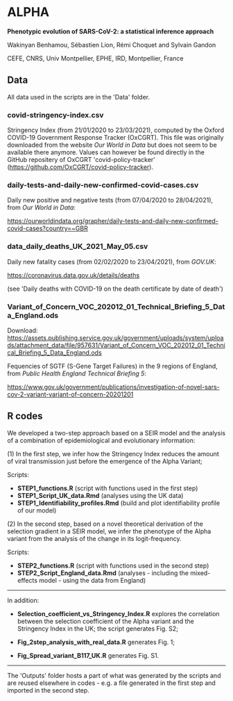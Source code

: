 # ALPHA

**Phenotypic evolution of SARS-CoV-2: a statistical inference approach**

Wakinyan Benhamou, Sébastien Lion, Rémi Choquet and Sylvain Gandon

CEFE, CNRS, Univ Montpellier, EPHE, IRD, Montpellier, France

## Data

All data used in the scripts are in the 'Data' folder.

### covid-stringency-index.csv

Stringency Index (from 21/01/2020 to 23/03/2021), computed by the Oxford COVID-19 Government Response Tracker (OxCGRT). This file was originally downloaded from the website *Our World in Data* but does not seem to be available there anymore. Values can however be found directly in the GitHub repositery of OxCGRT 'covid-policy-tracker' (https://github.com/OxCGRT/covid-policy-tracker).

### daily-tests-and-daily-new-confirmed-covid-cases.csv

Daily new positive and negative tests (from 07/04/2020 to 28/04/2021), from *Our World in Data*:

https://ourworldindata.org/grapher/daily-tests-and-daily-new-confirmed-covid-cases?country=~GBR

### data_daily_deaths_UK_2021_May_05.csv

Daily new fatality cases (from 02/02/2020 to 23/04/2021), from *GOV.UK*:

https://coronavirus.data.gov.uk/details/deaths

(see 'Daily deaths with COVID-19 on the death certificate by date of death')

### Variant_of_Concern_VOC_202012_01_Technical_Briefing_5_Data_England.ods

Download: https://assets.publishing.service.gov.uk/government/uploads/system/uploads/attachment_data/file/957631/Variant_of_Concern_VOC_202012_01_Technical_Briefing_5_Data_England.ods

Fequencies of SGTF (S-Gene Target Failures) in the 9 regions of England, from *Public Health England Technical Briefing 5*:

https://www.gov.uk/government/publications/investigation-of-novel-sars-cov-2-variant-variant-of-concern-20201201

## R codes

We developed a two-step approach based on a SEIR model and the analysis of a combination of epidemiological and evolutionary information:

(1) In the first step, we infer how the Stringency Index reduces the amount of viral transmission just before the emergence of the Alpha Variant;

Scripts:
- **STEP1_functions.R** (script with functions used in the first step)
- **STEP1_Script_UK_data.Rmd** (analyses using the UK data)
- **STEP1_Identifiability_profiles.Rmd** (build and plot identifiability profile of our model)

(2) In the second step, based on a novel theoretical derivation of the selection gradient in a SEIR model, we infer the phenotype of the Alpha variant from the analysis of the change in its logit-frequency.

Scripts:
- **STEP2_functions.R** (script with functions used in the second step)
- **STEP2_Script_England_data.Rmd** (analyses - including the mixed-effects model - using the data from England)

------------------------------------------------------------------------------------------------

In addition:

- **Selection_coefficient_vs_Stringency_Index.R** explores the correlation between the selection coefficient of the Alpha variant and the Stringency Index in the UK; the script generates Fig. S2;

- **Fig_2step_analysis_with_real_data.R** generates Fig. 1;

- **Fig_Spread_variant_B117_UK.R** generates Fig. S1.

------------------------------------------------------------------------------------------------

The 'Outputs' folder hosts a part of what was generated by the scripts and are reused elsewhere in codes - e.g. a file generated in the first step and imported in the second step.
